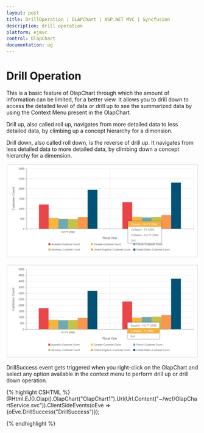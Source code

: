 ```yaml
---
layout: post
title: DrillOperation | OLAPChart | ASP.NET MVC | Syncfusion
description: drill operation
platform: ejmvc
control: OlapChart
documentation: ug
---
```


# Drill Operation

This is a basic feature of OlapChart through which the amount of information can be limited, for a better view. It allows you to drill down to access the detailed level of data or drill up to see the summarized data by using the Context Menu present in the OlapChart.

Drill up, also called roll up, navigates from more detailed data to less detailed data, by climbing up a concept hierarchy for a dimension.

Drill down, also called roll down, is the reverse of drill up. It navigates from less detailed data to more detailed data, by climbing down a concept hierarchy for a dimension.

![](Drill-Operation_images/Drill-Operation_img1.png)


![](Drill-Operation_images/Drill-Operation_img2.png)


DrillSuccess event gets triggered when you right-click on the OlapChart and select any option available in the context menu to perform drill up or drill down operation.

{% highlight CSHTML %}
@Html.EJ().Olap().OlapChart("OlapChart1").Url(Url.Content("~/wcf/OlapChartService.svc")).ClientSideEvents(oEve => {oEve.DrillSuccess("DrillSuccess")}); 



<script type="text/javascript">

    function DrillSuccess(args) {

        alert("Drill Success");

    }

</script>
{% endhighlight %}


